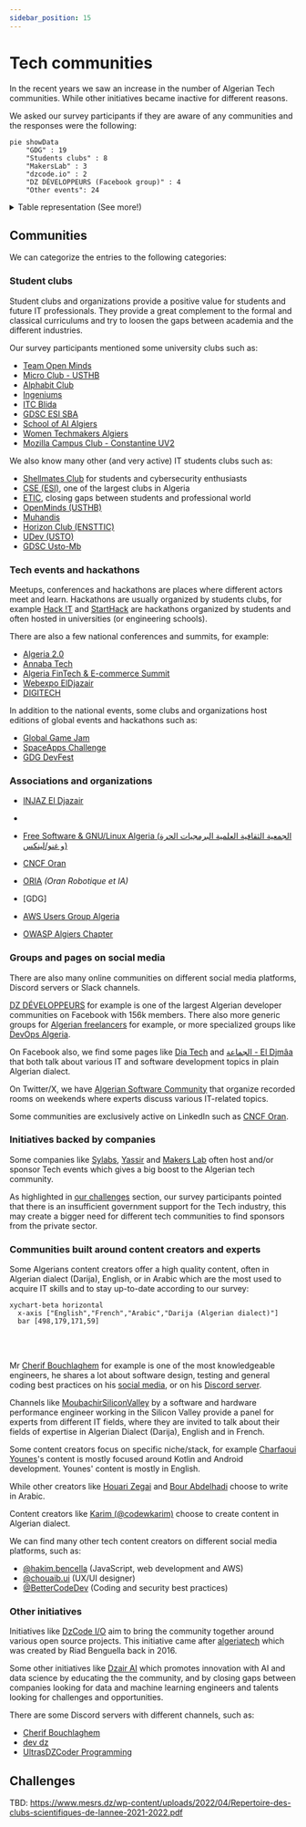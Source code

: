 ```yaml
---
sidebar_position: 15
---
```


# Tech communities

In the recent years we saw an increase in the number of Algerian Tech communities. While other initiatives became inactive for different reasons.

We asked our survey participants if they are aware of any communities and the responses were the following:

```mermaid
pie showData
    "GDG" : 19
    "Students clubs" : 8
    "MakersLab" : 3
    "dzcode.io" : 2
    "DZ DÉVELOPPEURS (Facebook group)" : 4
    "Other events": 24
```

<details>

<summary>Table representation (See more!)</summary>

| Communities                                    | Count |
| :--------------------------------------------- | :---: |
| Des rencontre Discord entre amis               |   1   |
| GDG                                            |   9   |
| Vooxed                                         |   1   |
| Dzair IA                                       |   1   |
| team open minds                                |   1   |
| DevFest (Google events)                        |   1   |
| StartHack                                      |   1   |
| Injaz                                          |   1   |
| Google Hackathon                               |   1   |
| Algerian Tech Makers                           |   1   |
| لقاءات المحددة من طرف الشركة مع الشركات الاخرى |   1   |
| Algeria Fintech & E-commerce Summit            |   1   |
| GDG Ghardaia                                   |   1   |
| membre at ITC club                             |   1   |
| Google Developer Group                         |   1   |
| GDG Events                                     |   1   |
| GDG Algiers                                    |   3   |
| MakersLab                                      |   3   |
| dzcode.io                                      |   2   |
| gomycode                                       |   1   |
| Micro club (USTHB)                             |   1   |
| Itchallenge                                    |   1   |
| Club IT community                              |   1   |
| School clubs                                   |   1   |
| Alphabit                                       |   1   |
| Ingeniums                                      |   1   |
| GDG SBA                                        |   1   |
| GDSC ESI SBA                                   |   1   |
| Scientific clubs like alphabit club            |   1   |
| Digital-Corner                                 |   1   |
| Annaba Tech days                               |   1   |
| GDG Tizi Ouzou                                 |   1   |
| Mainly facebook groups                         |   1   |
| DZ DÉVELOPPEURS (Facebook group)               |   4   |
| Women Tech makers Algiers                      |   1   |
| School Of AI Algiers                           |   1   |
| Hanooty                                        |   1   |
| meet up dev                                    |   1   |
| Zeontech                                       |   1   |
| IT for all                                     |   1   |
| Mozilla Campus Club                            |   1   |
| Icosium Culture (Kouba)                        |   1   |
| Micro Club                                     |   1   |
</details>

## Communities

We can categorize the entries to the following  categories:

### Student clubs

Student clubs and organizations provide a positive value for students and future IT professionals. They provide a great complement to the formal and classical curriculums and try to loosen the gaps between academia and the different industries.

Our survey participants mentioned some university clubs such as:

- [Team Open Minds](https://www.facebook.com/open.minds.oran)
- [Micro Club - USTHB](https://www.facebook.com/Micro.Club.USTHB)
- [Alphabit Club](https://www.facebook.com/profile.php?id=100089682379294)
- [Ingeniums](https://www.facebook.com/ingeniums)
- [ITC Blida](https://www.facebook.com/ITCBlida)
- [GDSC ESI SBA](https://gdsc.community.dev/esi-sba/)
- [School of AI Algiers](https://www.facebook.com/SchoolofAIAlgiers)
- [Women Techmakers Algiers](https://www.facebook.com/WomenTechmakersAlgiers)
- [Mozilla Campus Club - Constantine UV2](https://www.facebook.com/MCCUV2)

We also know many other (and very active) IT students clubs such as:

- [Shellmates Club](https://www.facebook.com/shellmates) for students and cybersecurity enthusiasts
- [CSE (ESI)](https://www.facebook.com/club.scientifique.esi/), one of the largest clubs in Algeria
- [ETIC](https://www.facebook.com/ETIC.Club), closing gaps between students and professional world
- [OpenMinds (USTHB)](https://www.facebook.com/openmindsclub)
- [Muhandis](https://www.facebook.com/muhandisclub)
- [Horizon Club (ENSTTIC)](https://www.facebook.com/HorizonClub.page)
- [UDev (USTO)](https://www.facebook.com/UDevCommunity)
- [GDSC Usto-Mb](https://www.facebook.com/GDSCUSTOMB)

### Tech events and hackathons

Meetups, conferences and hackathons are places where different actors meet and learn. Hackathons are usually organized by students clubs, for example [Hack !T](https://hackit2018.cse.club/) and [StartHack](https://www.facebook.com/StartHackDz) are hackathons organized by students and often hosted in universities (or engineering schools).

There are also a few national conferences and summits, for example:

- [Algeria 2.0 ](https://www.facebook.com/Algeria2.0)
- [Annaba Tech](https://www.facebook.com/annabatechcommunity)
- [Algeria FinTech & E-commerce Summit](https://www.facebook.com/algeriafintech)
- [Webexpo ElDjazair](https://webexpo-dz.com/)
- [DIGITECH](https://digitech-expo.com/)

In addition to the national events, some clubs and organizations host editions of global events and hackathons such as:

- [Global Game Jam](https://v3.globalgamejam.org/2019/jam-sites/global-game-jam-algeria-2019)
- [SpaceApps Challenge](https://www.spaceappschallenge.org/)
- [GDG DevFest](https://developers.google.com/community/devfest)

### Associations and organizations

- [INJAZ El Djazair](https://www.facebook.com/InjazElDjazair)
- [](https://www.gaan.dz/)

- [Free Software & GNU/Linux Algeria (الجمعية الثقافية العلمية البرمجيات الحرة و غنو/لينكس)](https://www.facebook.com/fsgla)
- [CNCF Oran](https://community.cncf.io/oran/)
- [ORIA](https://www.facebook.com/ORIA.ORAN) *(Oran Robotique et IA)*

- [GDG]

- [AWS Users Group Algeria](https://www.meetup.com/aws-algeria/)
- [OWASP Algiers Chapter](https://owasp.org/www-chapter-algiers/)

### Groups and pages on social media

There are also many online communities on different social media platforms, Discord servers or Slack channels.

[DZ DÉVELOPPEURS](https://www.facebook.com/groups/328640490565078) for example is one of the largest Algerian developer communities on Facebook with 156k members. There also more generic groups for [Algerian freelancers](https://www.facebook.com/groups/algeriafreelancerscommunity) for example, or more specialized groups like [DevOps Algeria](https://www.facebook.com/groups/186104005354872).

On Facebook also, we find some pages like [Dia Tech](https://www.facebook.com/diaetech) and [الجماعة - El Djmâa](https://www.facebook.com/eldjmaa) that both talk about various IT and software development topics in plain Algerian dialect.

On Twitter/X, we have [Algerian Software Community](https://twitter.com/i/communities/1504035529507155971) that organize recorded rooms on weekends where experts discuss various IT-related topics.

Some communities are exclusively active on LinkedIn such as [CNCF Oran](https://www.linkedin.com/company/cncf-oran-community/).

### Initiatives backed by companies

Some companies like [Sylabs](https://www.facebook.com/SylabsDZ), [Yassir](https://yassir.com/) and [Makers Lab](https://makerslab.dz/) often host and/or sponsor Tech events which gives a big boost to the Algerian tech community.

As highlighted in [our challenges](/docs/insights/challenges) section, our survey participants pointed that there is an insufficient government support for the Tech industry, this may create a bigger need for different tech communities to find sponsors from the private sector.

### Communities built around content creators and experts

Some Algerians content creators offer a high quality content, often in Algerian dialect (Darija), English, or in Arabic which are the most used to acquire IT skills and to stay up-to-date according to our survey:

```mermaid
xychart-beta horizontal
  x-axis ["English","French","Arabic","Darija (Algerian dialect)"]
  bar [498,179,171,59]
```

<br/>
<br/>

Mr [Cherif Bouchlaghem](https://www.youtube.com/@MohamedCherifBOUCHELAGHEMdz23) for example is one of the most knowledgeable engineers, he shares a lot about software design, testing and general coding best practices on his [social media](https://twitter.com/Cherif_b), or on his [Discord server](https://discord.gg/6FqvER4c).

Channels like [MoubachirSiliconValley](https://www.youtube.com/@MoubachirSiliconValley) by a software and hardware performance engineer working in the Silicon Valley provide a panel for experts from different IT fields, where they are invited to talk about their fields of expertise in Algerian Dialect (Darija), English and in French.

Some content creators focus on specific niche/stack, for example [Charfaoui Younes](https://twitter.com/CharfaouiYounes)'s content is mostly focused around Kotlin and Android development. Younes' content is mostly in English.

While other creators like [Houari Zegai](https://twitter.com/HouariZegai) and [Bour Abdelhadi](https://www.facebook.com/mabdelhadib) choose to write in Arabic.

Content creators like [Karim (@codewkarim)](https://www.instagram.com/codewkarim/) choose to create content in Algerian dialect.

We can find many other tech content creators on different social media platforms, such as:

- [@hakim.bencella](https://www.instagram.com/hakim.bencella/) (JavaScript, web development and AWS)
- [@chouaib.ui](https://www.instagram.com/chouaib.ui/) (UX/UI designer)
- [@BetterCodeDev](https://www.instagram.com/bettercodedev/) (Coding and security best practices)

### Other initiatives

Initiatives like [DzCode I/O](https://www.dzcode.io/) aim to bring the community together around various open source projects. This initiative came after [algeriatech](https://github.com/algeriatech) which was created by Riad Benguella back in 2016.

Some other initiatives like [Dzair AI](https://www.dzair.ai/) which promotes innovation with AI and data science by educating the the community, and by closing gaps between companies looking for data and machine learning engineers and talents looking for challenges and opportunities.

There are some Discord servers with different channels, such as:

- [Cherif Bouchlaghem](https://discord.gg/6FqvER4c)
- [dev dz](https://discord.gg/wazVzPn2C6)
- [UltrasDZCoder Programming](https://discord.gg/m29vTMhx6S)

## Challenges


TBD: 
https://www.mesrs.dz/wp-content/uploads/2022/04/Repertoire-des-clubs-scientifiques-de-lannee-2021-2022.pdf

